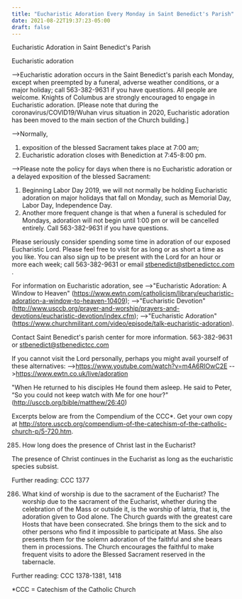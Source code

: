 ```yaml
---
title: "Eucharistic Adoration Every Monday in Saint Benedict's Parish"
date: 2021-08-22T19:37:23-05:00
draft: false
---
```

Eucharistic Adoration in Saint Benedict's Parish
<!--more-->


Eucharistic adoration

-->Eucharistic adoration occurs in the Saint Benedict's parish each Monday, except when preempted by a funeral, adverse weather conditions, or a major holiday; call 563-382-9631 if you have questions. All people are welcome. Knights of Columbus are strongly encouraged to engage in Eucharistic adoration. [Please note that during the coronavirus/COVID19/Wuhan virus situation in 2020, Eucharistic adoration has been moved to the main section of the Church building.]

-->Normally,
1) exposition of the blessed Sacrament takes place at 7:00 am;
2) Eucharistic adoration closes with Benediction at 7:45-8:00 pm.

-->Please note the policy for days when there is no Eucharistic adoration or a delayed exposition of the blessed Sacrament:
1) Beginning Labor Day 2019, we will not normally be holding Eucharistic adoration on major holidays that fall on Monday, such as Memorial Day, Labor Day, Independence Day.
2) Another more frequent change is that when a funeral is scheduled for Mondays, adoration will not begin until 1:00
pm or will be cancelled entirely.
Call 563-382-9631 if you have questions.

Please seriously consider spending some time in adoration of our exposed Eucharistic Lord. Please feel free to visit for as long or as short a time as you like. You can also sign up to be present with the Lord for an hour or more each week; call 563-382-9631 or email stbenedict@stbenedictcc.com .

For information on Eucharistic adoration, see 
-->"Eucharistic Adoration: A Window to Heaven" (https://www.ewtn.com/catholicism/library/eucharistic-adoration-a-window-to-heaven-10409);
-->"Eucharistic Devotion" (http://www.usccb.org/prayer-and-worship/prayers-and-devotions/eucharistic-devotion/index.cfm);
-->"Eucharistic Adoration" (https://www.churchmilitant.com/video/episode/talk-eucharistic-adoration).

Contact Saint Benedict's parish center for more information. 563-382-9631 or stbenedict@stbenedictcc.com

If you cannot visit the Lord personally, perhaps you might avail yourself of these alternatives:
-->https://www.youtube.com/watch?v=m4A6RIOwC2E
-->https://www.ewtn.co.uk/live/adoration

"When He returned to his disciples He found them asleep. He said to Peter, “So you could not keep watch with Me for one hour?" (http://usccb.org/bible/matthew/26:40)

Excerpts below are from the Compendium of the CCC*. Get your own copy at http://store.usccb.org/compendium-of-the-catechism-of-the-catholic-church-p/5-720.htm.

285. How long does the presence of Christ last in the Eucharist?

The presence of Christ continues in the Eucharist as long as the eucharistic species subsist.

Further reading: CCC 1377

286. What kind of worship is due to the sacrament of the Eucharist?
The worship due to the sacrament of the Eucharist, whether during the celebration of the Mass or outside it, is the worship of latria, that is, the adoration given to God alone. The Church guards with the greatest care Hosts that have been consecrated. She brings them to the sick and to other persons who find it impossible to participate at Mass. She also presents them for the solemn adoration of the faithful and she bears them in processions. The Church encourages the faithful to make frequent visits to adore the Blessed Sacrament reserved in the tabernacle.

Further reading: CCC 1378-1381, 1418

*CCC = Catechism of the Catholic Church